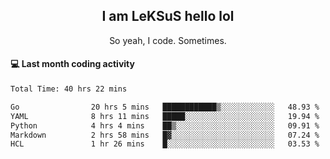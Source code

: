 <h2 align="center">I am LeKSuS hello lol</h2>
<p align="center">So yeah, I code. Sometimes.</p>

#### :computer: Last month coding activity
<!--START_SECTION:waka-->

```txt
Total Time: 40 hrs 22 mins

Go                20 hrs 5 mins   ████████████▒░░░░░░░░░░░░   48.93 %
YAML              8 hrs 11 mins   █████░░░░░░░░░░░░░░░░░░░░   19.94 %
Python            4 hrs 4 mins    ██▒░░░░░░░░░░░░░░░░░░░░░░   09.91 %
Markdown          2 hrs 58 mins   █▓░░░░░░░░░░░░░░░░░░░░░░░   07.24 %
HCL               1 hr 26 mins    █░░░░░░░░░░░░░░░░░░░░░░░░   03.53 %
```

<!--END_SECTION:waka-->

